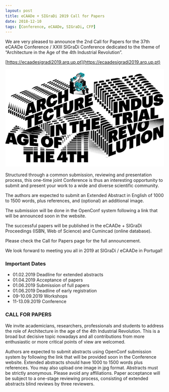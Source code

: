 ```yaml
---
layout: post
title: eCAADe + SIGraDi 2019 Call for Papers
date: 2018-12-10
tags: [Conference, eCAADe, SIGraDi, CFP]
---
```


We are very pleased to announce the 2nd Call for Papers for the 37th eCAADe Conference / XXIII SIGraDi Conference dedicated to the theme of “Architecture in the Age of the 4th Industrial Revolution”.

[https://ecaadesigradi2019.arq.up.pt](https://ecaadesigradi2019.arq.up.pt)

<img src="/img/2018-12-10.png" width="600" />

Structured through a common submission, reviewing and presentation process, this one-time joint Conference is thus an interesting opportunity to submit and present your work to a wide and diverse scientific community. 

The authors are expected to submit an Extended Abstract in English of 1000 to 1500 words, plus references, and (optional) an additional image. 

The submission will be done in the OpenConf system following a link that will be announced soon in the website.

The successful papers will be published in the eCAADe + SIGraDi Proceedings (ISBN, Web of Science) and Cumincad (online database). 

Please check the Call for Papers page for the full announcement.

We look forward to meeting you all in 2019 at SIGraDi / eCAADe in Portugal!

### Important Dates
* 01.02.2019 Deadline for extended abstracts
* 01.04.2019 Acceptance of papers
* 01.06.2019 Submission of full papers
* 01.06.2019 Deadline of early registration
* 09-10.09.2019 Workshops
* 11-13.09.2019 Conference

### CALL FOR PAPERS
We invite academicians, researchers, professionals and students to address the role of Architecture in the age of the 4th Industrial Revolution. This is a broad but decisive topic nowadays and all contributions from more enthusiastic or more critical points of view are welcomed. 

Authors are expected to submit abstracts using OpenConf submission system by following the link that will be provided soon in the Conference website. Extended abstracts should have 1000 to 1500 words plus references. You may also upload one image in jpg format. Abstracts must be strictly anonymous. Please avoid any affiliations. Paper acceptance will be subject to a one-stage reviewing process, consisting of extended abstracts blind reviews by three reviewers.
